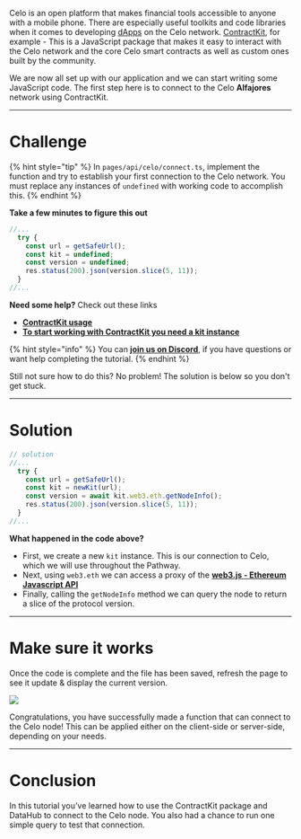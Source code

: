 Celo is an open platform that makes financial tools accessible to anyone with a mobile phone. There are especially useful toolkits and code libraries when it comes to developing [dApps](https://en.wikipedia.org/wiki/Decentralized_application) on the Celo network. [ContractKit](https://github.com/celo-org/celo-monorepo/tree/master/packages/sdk/contractkit), for example - This is a JavaScript package that makes it easy to interact with the Celo network and the core Celo smart contracts as well as custom ones built by the community.

We are now all set up with our application and we can start writing some JavaScript code. The first step here is to connect to the Celo **Alfajores** network using ContractKit.

------------------------

# Challenge

{% hint style="tip" %}
In `pages/api/celo/connect.ts`, implement the function and try to establish your first connection to the Celo network. You must replace any instances of `undefined` with working code to accomplish this.
{% endhint %}

**Take a few minutes to figure this out**

```typescript
//...
  try {
    const url = getSafeUrl();
    const kit = undefined;
    const version = undefined;
    res.status(200).json(version.slice(5, 11));
  } 
//...
```

**Need some help?** Check out these links
* [**ContractKit usage**](https://docs.celo.org/developer-guide/contractkit/usage)  
* [**To start working with ContractKit you need a kit instance**](https://docs.celo.org/developer-guide/sdk-code-reference/summary-2/modules/_kit_#functions) 

{% hint style="info" %}
You can [**join us on Discord**](https://discord.gg/fszyM7K), if you have questions or want help completing the tutorial.
{% endhint %}

Still not sure how to do this? No problem! The solution is below so you don't get stuck.

------------------------

# Solution

```typescript
// solution
//...
  try {
    const url = getSafeUrl();
    const kit = newKit(url);
    const version = await kit.web3.eth.getNodeInfo();
    res.status(200).json(version.slice(5, 11));
  } 
//...
```

**What happened in the code above?**

* First, we create a new `kit` instance. This is our connection to Celo, which we will use throughout the Pathway.
* Next, using `web3.eth` we can access a proxy of the [**web3.js - Ethereum Javascript API**](https://web3js.readthedocs.io/en/v3.0.0-rc.5/)
* Finally, calling the `getNodeInfo` method we can query the node to return a slice of the protocol version.

------------------------

# Make sure it works

Once the code is complete and the file has been saved, refresh the page to see it update & display the current version.

![](../../../.gitbook/assets/pathways/celo/celo-connect.gif)

Congratulations, you have successfully made a function that can connect to the Celo node! This can be applied either on the client-side or server-side, depending on your needs.

-----------------------------

# Conclusion

In this tutorial you’ve learned how to use the ContractKit package and DataHub to connect to the Celo node. You also had a chance to run one simple query to test that connection.
